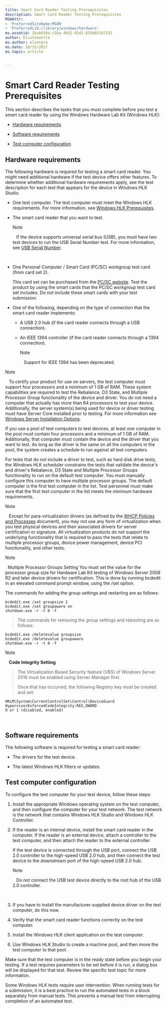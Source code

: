 ```yaml
---
title: Smart Card Reader Testing Prerequisites
description: Smart Card Reader Testing Prerequisites
MSHAttr:
- 'PreferredSiteName:MSDN'
- 'PreferredLib:/library/windows/hardware'
ms.assetid: 2bab039a-c5ba-4b52-92d1-835665197231
author: EliotSeattle
ms.author: eliotgra
ms.date: 10/15/2017
ms.topic: article


---
```


# Smart Card Reader Testing Prerequisites


This section describes the tasks that you must complete before you test a smart card reader by using the Windows Hardware Lab Kit (Windows HLK):

-   [Hardware requirements](#bkmk-hck-sc-hr)

-   [Software requirements](#bkmk-hck-sc-sr)

-   [Test computer configuration](#bkmk-hck-sc-tc)

## <span id="BKMK_HCK_SC_hR"></span><span id="bkmk-hck-sc-hr"></span><span id="BKMK_HCK_SC_HR"></span>Hardware requirements


The following hardware is required for testing a smart card reader. You might need additional hardware if the test device offers other features. To determine whether additional hardware requirements apply, see the test description for each test that appears for the device in Windows HLK Studio.

-   One test computer. The test computer must meet the Windows HLK requirements. For more information, see [Windows HLK Prerequisites](..\getstarted\windows-hlk-prerequisites.md).

-   The smart card reader that you want to test.

    >[!NOTE]
    >  
    If the device supports universal serial bus (USB), you must have two test devices to run the USB Serial Number test. For more information, see [USB Serial Number](0f2d5113-cf70-4cda-8afc-b7005d1e2739.md).

     

-   One Personal Computer / Smart Card (PC/SC) workgroup test card (from card set 2).

    This card set can be purchased from the [PC/SC website](http://go.microsoft.com/fwlink/?LinkId=228902). Test the product by using the smart cards that the PC/SC workgroup test card set includes. Do not include these smart cards with your test submission.

-   One of the following, depending on the type of connection that the smart card reader implements:

    -   A USB 2.0 hub (if the card reader connects through a USB connection).

    -   An IEEE 1394 controller (if the card reader connects through a 1394 connection).

        >[!NOTE]
        >  
        Support for IEEE 1394 has been deprecated.

>[!NOTE]
>  
To certify your product for use on servers, the test computer must support four processors and a minimum of 1 GB of RAM. These system capabilities are required to test the Rebalance, D3 State, and Multiple Processor Group functionality of the device and driver. You do not need a computer that actually has more than 64 processors to test your device. Additionally, the server system(s) being used for device or driver testing must have Server Core installed prior to testing. For more information see [Windows Server Installation Options](http://go.microsoft.com/fwlink/p/?LinkID=251454).

If you use a pool of test computers to test devices, at least one computer in the pool must contain four processors and a minimum of 1 GB of RAM. Additionally, that computer must contain the device and the driver that you want to test. As long as the driver is the same on all the computers in the pool, the system creates a schedule to run against all test computers.

For tests that do not include a driver to test, such as hard disk drive tests, the Windows HLK scheduler constrains the tests that validate the device's and driver's Rebalance, D3 State and Multiple Processor Groups functionality to run on the default test computer. You must manually configure this computer to have multiple processor groups. The default computer is the first test computer in the list. Test personnel must make sure that the first test computer in the list meets the minimum hardware requirements.

>[!NOTE]
>  
Except for para-virtualization drivers (as defined by the [WHCP Policies and Processes](http://go.microsoft.com/fwlink/p/?LinkID=615222) document), you may not use any form of virtualization when you test physical devices and their associated drivers for server certification or signature. All virtualization products do not support the underlying functionality that is required to pass the tests that relate to multiple processor groups, device power management, device PCI functionality, and other tests.

>[!NOTE]
>  Multiple Processor Groups Setting
>You must set the value for the processor group size for Hardware Lab Kit testing of Windows Server 2008 R2 and later device drivers for certification. This is done by running bcdedit in an elevated command prompt window, using the /set option.
>
>The commands for adding the group settings and restarting are as follows:
>
``` syntax
bcdedit.exe /set groupsize 2
bcdedit.exe /set groupaware on
shutdown.exe -r -t 0 -f
```
>
>
>The commands for removing the group settings and rebooting are as follows:
>
``` syntax
bcdedit.exe /deletevalue groupsize
bcdedit.exe /deletevalue groupaware
shutdown.exe -r -t 0 -f
```
>

>[!NOTE]
>  
**Code Integrity Setting**

>The Virtualization Based Security feature (VBS) of Windows Server 2016 must be enabled using Server Manager first.
>
>Once that has occurred, the following Registry key must be created and set:
>
``` syntax
HKLM\System\CurrentControlSet\Control\DeviceGuard
HypervisorEnforcedCodeIntegrity:REG_DWORD
0 or 1 (disabled, enabled)
```

 

## <span id="BKMK_HCK_SC_sR"></span><span id="bkmk-hck-sc-sr"></span><span id="BKMK_HCK_SC_SR"></span>Software requirements


The following software is required for testing a smart card reader:

-   The drivers for the test device.

-   The latest Windows HLK filters or updates.

## <span id="BKMK_HCK_SC_tC"></span><span id="bkmk-hck-sc-tc"></span><span id="BKMK_HCK_SC_TC"></span>Test computer configuration


To configure the test computer for your test device, follow these steps:

1.  Install the appropriate Windows operating system on the test computer, and then configure the computer for your test network. The test network is the network that contains Windows HLK Studio and Windows HLK Controller.

2.  If the reader is an internal device, install the smart card reader in the computer. If the reader is an external device, attach a controller to the test computer, and then attach the reader to the external controller.

    If the test device is connected through the USB port, connect the USB 2.0 controller to the high-speed USB 2.0 hub, and then connect the test device to the downstream port of the high-speed USB 2.0 hub.

    >[!NOTE]
    >  
    Do not connect the USB test device directly to the root hub of the USB 2.0 controller.

     

3.  If you have to install the manufacturer-supplied device driver on the test computer, do this now.

4.  Verify that the smart card reader functions correctly on the test computer.

5.  Install the Windows HLK client application on the test computer.

6.  Use Windows HLK Studio to create a machine pool, and then move the test computer to that pool.

Make sure that the test computer is in the ready state before you begin your testing. If a test requires parameters to be set before it is run, a dialog box will be displayed for that test. Review the specific test topic for more information.

Some Windows HLK tests require user intervention. When running tests for a submission, it is a best practice to run the automated tests in a block separately from manual tests. This prevents a manual test from interrupting completion of an automated test.

 

 






